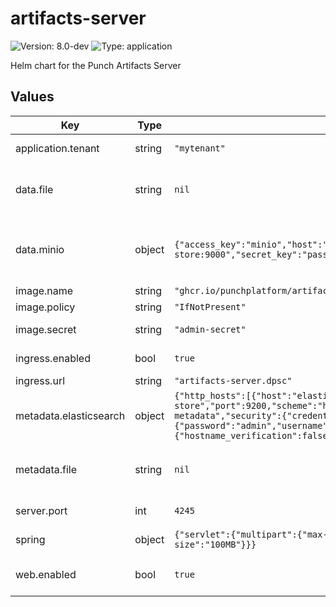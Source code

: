# artifacts-server

![Version: 8.0-dev](https://img.shields.io/badge/Version-8.0--dev-informational?style=flat-square) ![Type: application](https://img.shields.io/badge/Type-application-informational?style=flat-square)

Helm chart for the Punch Artifacts Server

## Values

| Key | Type | Default | Description |
|-----|------|---------|-------------|
| application.tenant | string | `"mytenant"` | tenant to store data |
| data.file | string | `nil` | path to folder for FS data backend |
| data.minio | object | `{"access_key":"minio","host":"http://s3.object-store:9000","secret_key":"password"}` | Connection information for Minio data backend |
| image.name | string | `"ghcr.io/punchplatform/artifacts-server:8.0-dev"` |  |
| image.policy | string | `"IfNotPresent"` |  |
| image.secret | string | `"admin-secret"` | secret to pull image |
| ingress.enabled | bool | `true` | enable an ingress |
| ingress.url | string | `"artifacts-server.dpsc"` | ingress url |
| metadata.elasticsearch | object | `{"http_hosts":[{"host":"elasticsearch.doc-store","port":9200,"scheme":"http"}],"index":"artifacts-metadata","security":{"credentials":{"password":"admin","username":"admin"},"ssl":{"hostname_verification":false,"use_self_signed_certificate":false}}}` | ES backend - connection information |
| metadata.file | string | `nil` | path to folder for FS metadata backend |
| server.port | int | `4245` | port to run the app |
| spring | object | `{"servlet":{"multipart":{"max-file-size":"100MB","max-request-size":"100MB"}}}` | spring configuration |
| web.enabled | bool | `true` | enable Artifacts Server UI |

